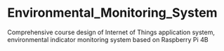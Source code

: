 # Environmental_Monitoring_System
Comprehensive course design of Internet of Things application system, environmental indicator monitoring system based on Raspberry Pi 4B
